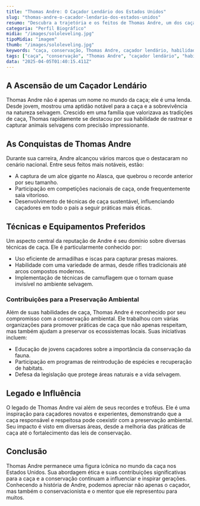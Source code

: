 ```yaml
---
title: "Thomas Andre: O Caçador Lendário dos Estados Unidos"
slug: "thomas-andre-o-cacador-lendario-dos-estados-unidos"
resumo: "Descubra a trajetória e os feitos de Thomas Andre, um dos caçadores mais renomados dos Estados Unidos. Conhecido por suas habilidades extraordinárias e contribuições significativas ao mundo da caça, este artigo explora sua vida, carreira e legado."
categoria: "Perfil Biográfico"
midia: "/images/sololeveling.jpg"
tipoMidia: "imagem"
thumb: "/images/sololeveling.jpg"
keywords: "caça, conservação, Thomas Andre, caçador lendário, habilidades de caça, sustentabilidade, preservação ambiental, caça nos EUA"
tags: ["caça", "conservação", "Thomas Andre", "caçador lendário", "habilidades de caça", "sustentabilidade", "preservação ambiental", "caça nos EUA"]
data: "2025-04-05T01:40:15.411Z"
---
```


## A Ascensão de um Caçador Lendário

Thomas Andre não é apenas um nome no mundo da caça; ele é uma lenda. Desde jovem, mostrou uma aptidão notável para a caça e a sobrevivência na natureza selvagem. Crescido em uma família que valorizava as tradições de caça, Thomas rapidamente se destacou por sua habilidade de rastrear e capturar animais selvagens com precisão impressionante.

## As Conquistas de Thomas Andre

Durante sua carreira, Andre alcançou vários marcos que o destacaram no cenário nacional. Entre seus feitos mais notáveis, estão:

- A captura de um alce gigante no Alasca, que quebrou o recorde anterior por seu tamanho.
- Participação em competições nacionais de caça, onde frequentemente saía vitorioso.
- Desenvolvimento de técnicas de caça sustentável, influenciando caçadores em todo o país a seguir práticas mais éticas.

## Técnicas e Equipamentos Preferidos

Um aspecto central da reputação de Andre é seu domínio sobre diversas técnicas de caça. Ele é particularmente conhecido por:

- Uso eficiente de armadilhas e iscas para capturar presas maiores.
- Habilidade com uma variedade de armas, desde rifles tradicionais até arcos compostos modernos.
- Implementação de técnicas de camuflagem que o tornam quase invisível no ambiente selvagem.

### Contribuições para a Preservação Ambiental

Além de suas habilidades de caça, Thomas Andre é reconhecido por seu compromisso com a conservação ambiental. Ele trabalhou com várias organizações para promover práticas de caça que não apenas respeitam, mas também ajudam a preservar os ecossistemas locais. Suas iniciativas incluem:

- Educação de jovens caçadores sobre a importância da conservação da fauna.
- Participação em programas de reintrodução de espécies e recuperação de habitats.
- Defesa da legislação que protege áreas naturais e a vida selvagem.

## Legado e Influência

O legado de Thomas Andre vai além de seus recordes e troféus. Ele é uma inspiração para caçadores novatos e experientes, demonstrando que a caça responsável e respeitosa pode coexistir com a preservação ambiental. Seu impacto é visto em diversas áreas, desde a melhoria das práticas de caça até o fortalecimento das leis de conservação.

## Conclusão

Thomas Andre permanece uma figura icônica no mundo da caça nos Estados Unidos. Sua abordagem ética e suas contribuições significativas para a caça e a conservação continuam a influenciar e inspirar gerações. Conhecendo a história de Andre, podemos apreciar não apenas o caçador, mas também o conservacionista e o mentor que ele representou para muitos.